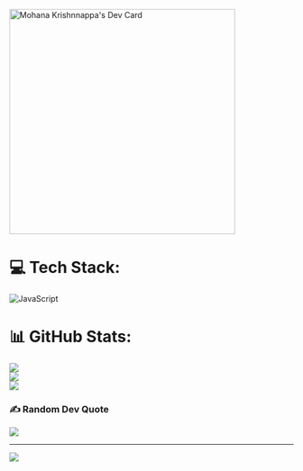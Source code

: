 <a href="https://app.daily.dev/mohanakrishnnappa"><img src="https://api.daily.dev/devcards/ed8a90ee0d624f51a41f4072c0ac9cef.png?r=fvj" width="400" alt="Mohana Krishnnappa's Dev Card"/></a>

# 💻 Tech Stack:
![JavaScript](https://img.shields.io/badge/javascript-%23323330.svg?style=for-the-badge&logo=javascript&logoColor=%23F7DF1E)
# 📊 GitHub Stats:
![](https://github-readme-stats.vercel.app/api?username=mohanakrishnnappa&theme=gruvbox&hide_border=false&include_all_commits=true&count_private=true)<br/>
![](https://github-readme-streak-stats.herokuapp.com/?user=mohanakrishnnappa&theme=gruvbox&hide_border=false)<br/>
![](https://github-readme-stats.vercel.app/api/top-langs/?username=mohanakrishnnappa&theme=gruvbox&hide_border=false&include_all_commits=true&count_private=true&layout=compact)

### ✍️ Random Dev Quote
![](https://quotes-github-readme.vercel.app/api?type=vetical&theme=gruvbox)

---
[![](https://visitcount.itsvg.in/api?id=mohanakrishnnappa&icon=6&color=3)](https://visitcount.itsvg.in)

<!-- Proudly created with GPRM ( https://gprm.itsvg.in ) -->

